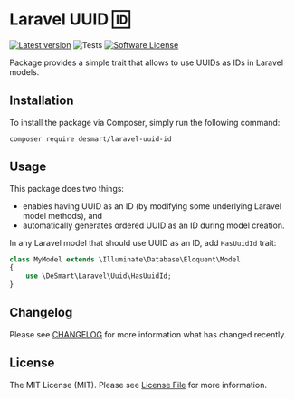 # Laravel UUID 🆔

[![Latest version](https://img.shields.io/packagist/v/desmart/laravel-uuid-id.svg?style=flat)](https://github.com/DeSmart/laravel-uuid-id)
![Tests](https://github.com/desmart/laravel-uuid-id/workflows/Run%20Tests/badge.svg)
[![Software License](https://img.shields.io/badge/license-MIT-brightgreen.svg)](https://github.com/DeSmart/laravel-uuid-id/blob/master/LICENSE)

Package provides a simple trait that allows to use UUIDs as IDs in Laravel models.

## Installation
To install the package via Composer, simply run the following command:
```
composer require desmart/laravel-uuid-id
```

## Usage
This package does two things:
* enables having UUID as an ID (by modifying some underlying Laravel model methods), and
* automatically generates ordered UUID as an ID during model creation.

In any Laravel model that should use UUID as an ID, add `HasUuidId` trait:
```php
class MyModel extends \Illuminate\Database\Eloquent\Model
{
    use \DeSmart\Laravel\Uuid\HasUuidId;
}
```

## Changelog

Please see [CHANGELOG](CHANGELOG.md) for more information what has changed recently.

## License

The MIT License (MIT). Please see [License File](LICENSE.md) for more information.
